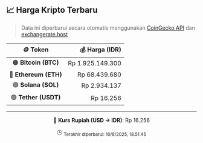 

<!-- HARGA_KRIPTO -->
## 📈 Harga Kripto Terbaru

> Data ini diperbarui secara otomatis menggunakan [CoinGecko API](https://www.coingecko.com/) dan [exchangerate.host](https://exchangerate.host/)

<div align="center">

| 🪙 Token | 💰 Harga (IDR) |
|:------:|---------------:|
| 🟠 **Bitcoin (BTC)**   | Rp 1.925.149.300 |
| 🔵 **Ethereum (ETH)**  | Rp 68.439.680 |
| 🟣 **Solana (SOL)**    | Rp 2.934.137 |
| 🟢 **Tether (USDT)**   | Rp 16.256 |

---

💱 **Kurs Rupiah (USD → IDR)**: Rp 16.256

🕒 <sub>Terakhir diperbarui: 10/8/2025, 18.51.45</sub>

</div>
<!-- /HARGA_KRIPTO -->